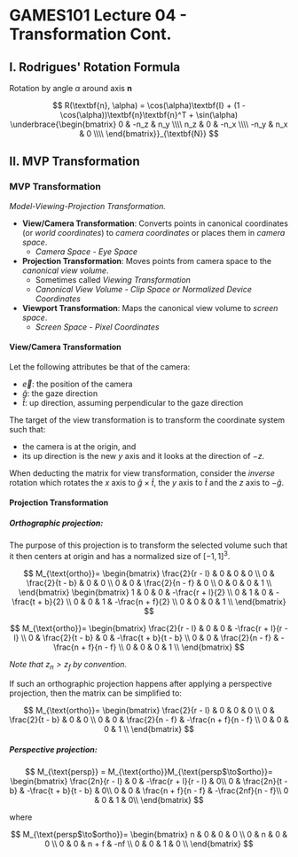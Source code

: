 # GAMES101 Lecture 04 - Transformation Cont.

## I. Rodrigues' Rotation Formula

Rotation by angle $\alpha$ around axis $\textbf{n}$

$$
R(\textbf{n}, \alpha) = \cos(\alpha)\textbf{I} + (1 - \cos(\alpha))\textbf{n}\textbf{n}^T + \sin(\alpha)
\underbrace{\begin{bmatrix}
0 & -n_z & n_y \\\\
n_z & 0 & -n_x \\\\
-n_y & n_x & 0 \\\\
\end{bmatrix}}_{\textbf{N}}
$$


## II. MVP Transformation

### MVP Transformation

*Model-Viewing-Projection Transformation.*

- **View/Camera Transformation**: Converts points in canonical coordinates (or *world coordinates*) to *camera coordinates* or places them in *camera space*.
  - *Camera Space - Eye Space*
- **Projection Transformation**: Moves points from camera space to the *canonical view volume*.
  - Sometimes called *Viewing Transformation*
  - *Canonical View Volume - Clip Space or Normalized Device Coordinates*
- **Viewport Transformation**: Maps the canonical view volume to *screen space*.
  - *Screen Space - Pixel Coordinates*



#### View/Camera Transformation

Let the following attributes be that of the camera:

- $\vec{e}$: the position of the camera
- $\hat{g}$: the gaze direction
- $\hat{t}$: up direction, assuming perpendicular to the gaze direction

The target of the view transformation is to transform the coordinate system such that:

- the camera is at the origin, and
- its up direction is the new $y$ axis and it looks at the direction of $-z$.

When deducting the matrix for view transformation, consider the *inverse* rotation which rotates the $x$ axis to $\hat{g} \times \hat{t}$, the $y$ axis to $\hat{t}$ and the $z$ axis to $-\hat{g}$.



#### Projection Transformation

##### Orthographic projection:

The purpose of this projection is to transform the selected volume such that it then centers at origin and has a normalized size of $[-1, 1]^3$.

$$
M_{\text{ortho}}=
\begin{bmatrix}
\frac{2}{r - l} & 0 & 0 & 0 \\
0 & \frac{2}{t - b} & 0 & 0 \\
0 & 0 & \frac{2}{n - f} & 0 \\
0 & 0 & 0 & 1 \\
\end{bmatrix}
\begin{bmatrix}
1 & 0 & 0 & -\frac{r + l}{2} \\
0 & 1 & 0 & -\frac{t + b}{2} \\
0 & 0 & 1 & -\frac{n + f}{2} \\
0 & 0 & 0 & 1 \\
\end{bmatrix}
$$

$$
M_{\text{ortho}}=
\begin{bmatrix}
\frac{2}{r - l} & 0 & 0 & -\frac{r + l}{r - l} \\
0 & \frac{2}{t - b} & 0 & -\frac{t + b}{t - b} \\
0 & 0 & \frac{2}{n - f} & -\frac{n + f}{n - f} \\
0 & 0 & 0 & 1 \\
\end{bmatrix}
$$

*Note that $z_n > z_f$ by convention.*

If such an orthographic projection happens after applying a perspective projection, then the matrix can be simplified to:

$$
M_{\text{ortho}}=
\begin{bmatrix}
\frac{2}{r - l} & 0 & 0 & 0 \\
0 & \frac{2}{t - b} & 0 & 0 \\
0 & 0 & \frac{2}{n - f} & -\frac{n + f}{n - f} \\
0 & 0 & 0 & 1 \\
\end{bmatrix}
$$



##### Perspective projection:

$$
M_{\text{persp}} = M_{\text{ortho}}M_{\text{persp$\to$ortho}}=
\begin{bmatrix}
\frac{2n}{r - l} & 0 & -\frac{r + l}{r - l} & 0\\
0 & \frac{2n}{t - b} & -\frac{t + b}{t - b} & 0\\
0 & 0 & \frac{n + f}{n - f} & -\frac{2nf}{n - f}\\
0 & 0 & 1 & 0\\
\end{bmatrix}
$$

where

$$
M_{\text{persp$\to$ortho}}=
\begin{bmatrix}
n & 0 & 0 & 0 \\
0 & n & 0 & 0 \\
0 & 0 & n + f & -nf \\
0 & 0 & 1 & 0 \\
\end{bmatrix}
$$
